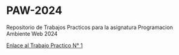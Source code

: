 # PAW-2024
Repositorio de Trabajos Practicos para la asignatura Programacion Ambiente Web 2024


[Enlace al Trabajo Practico N° 1](./TP%201%20Maquetado%20Web/READMETP1.md)

